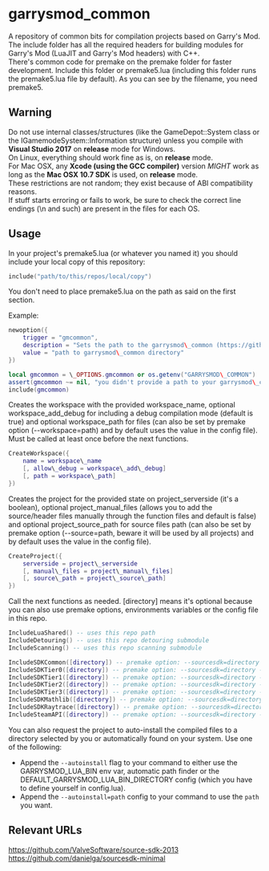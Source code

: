 # garrysmod\_common

A repository of common bits for compilation projects based on Garry's Mod.  
The include folder has all the required headers for building modules for Garry's Mod (LuaJIT and Garry's Mod headers) with C++.  
There's common code for premake on the premake folder for faster development. Include this folder or premake5.lua (including this folder runs the premake5.lua file by default).
As you can see by the filename, you need premake5.  

## Warning

Do not use internal classes/structures (like the GameDepot::System class or the IGamemodeSystem::Information structure) unless you compile with **Visual Studio 2017** on **release** mode for Windows.  
On Linux, everything should work fine as is, on **release** mode.  
For Mac OSX, any **Xcode (using the GCC compiler)** version *MIGHT* work as long as the **Mac OSX 10.7 SDK** is used, on **release** mode.  
These restrictions are not random; they exist because of ABI compatibility reasons.  
If stuff starts erroring or fails to work, be sure to check the correct line endings (\\n and such) are present in the files for each OS.  

## Usage

In your project's premake5.lua (or whatever you named it) you should include your local copy of this repository:  

```lua
include("path/to/this/repos/local/copy")
```

You don't need to place premake5.lua on the path as said on the first section.  

Example:

```lua
newoption({
    trigger = "gmcommon",
    description = "Sets the path to the garrysmod\_common (https://github.com/danielga/garrysmod\_common) directory",
    value = "path to garrysmod\_common directory"
})

local gmcommon = \_OPTIONS.gmcommon or os.getenv("GARRYSMOD\_COMMON")
assert(gmcommon ~= nil, "you didn't provide a path to your garrysmod\_common (https://github.com/danielga/garrysmod\_common) directory")
include(gmcommon)
```

Creates the workspace with the provided workspace\_name, optional workspace\_add\_debug for including a debug compilation mode (default is true) and optional workspace\_path for files (can also be set by premake option (--workspace=path) and by default uses the value in the config file). Must be called at least once before the next functions.  

```lua
CreateWorkspace({
    name = workspace\_name
    [, allow\_debug = workspace\_add\_debug]
    [, path = workspace\_path]
})
```

Creates the project for the provided state on project\_serverside (it's a boolean), optional project\_manual\_files (allows you to add the source/header files manually through the function files and default is false) and optional project\_source\_path for source files path (can also be set by premake option (--source=path, beware it will be used by all projects) and by default uses the value in the config file).  

```lua
CreateProject({
    serverside = project\_serverside
    [, manual\_files = project\_manual\_files]
    [, source\_path = project\_source\_path]
})
```

Call the next functions as needed. [directory] means it's optional because you can also use premake options, environments variables or the config file in this repo.  

```lua
IncludeLuaShared() -- uses this repo path
IncludeDetouring() -- uses this repo detouring submodule
IncludeScanning() -- uses this repo scanning submodule

IncludeSDKCommon([directory]) -- premake option: --sourcesdk=directory - env var: SOURCE\_SDK
IncludeSDKTier0([directory]) -- premake option: --sourcesdk=directory - env var: SOURCE\_SDK
IncludeSDKTier1([directory]) -- premake option: --sourcesdk=directory - env var: SOURCE\_SDK
IncludeSDKTier2([directory]) -- premake option: --sourcesdk=directory - env var: SOURCE\_SDK
IncludeSDKTier3([directory]) -- premake option: --sourcesdk=directory - env var: SOURCE\_SDK
IncludeSDKMathlib([directory]) -- premake option: --sourcesdk=directory - env var: SOURCE\_SDK
IncludeSDKRaytrace([directory]) -- premake option: --sourcesdk=directory - env var: SOURCE\_SDK
IncludeSteamAPI([directory]) -- premake option: --sourcesdk=directory - env var: SOURCE\_SDK
```

You can also request the project to auto-install the compiled files to a directory selected by you or automatically found on your system. Use one of the following:  

* Append the `--autoinstall` flag to your command to either use the GARRYSMOD\_LUA\_BIN env var, automatic path finder or the DEFAULT\_GARRYSMOD\_LUA\_BIN\_DIRECTORY config (which you have to define yourself in config.lua).  
* Append the `--autoinstall=path` config to your command to use the `path` you want.  

## Relevant URLs

<https://github.com/ValveSoftware/source-sdk-2013>  
<https://github.com/danielga/sourcesdk-minimal>  
